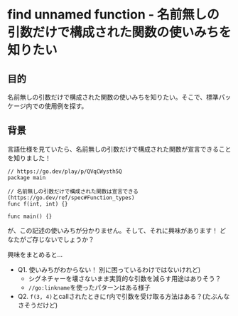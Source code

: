 # find unnamed function - 名前無しの引数だけで構成された関数の使いみちを知りたい

## 目的

名前無しの引数だけで構成された関数の使いみちを知りたい。そこで、標準パッケージ内での使用例を探す。

## 背景

言語仕様を見ていたら、名前無しの引数だけで構成された関数が宣言できることを知りました！

```go!
// https://go.dev/play/p/QVqCWysth5Q
package main

// 名前無しの引数だけで構成された関数は宣言できる(https://go.dev/ref/spec#Function_types)
func f(int, int) {}

func main() {}
```

が、この記述の使いみちが分かりません。そして、それに興味があります！ どなたがご存じないでしょうか？

興味をまとめると...

- Q1. 使いみちがわからない！ 別に困っているわけではないけれど)
  - シグネチャーを壊さないまま実質的な引数を減らす用途はありそう？
  - `//go:linkname`を使ったパターンはある様子
- Q2. `f(3, 4)`とcallされたときに`f`内で引数を受け取る方法はある？(たぶんなさそうだけど)




